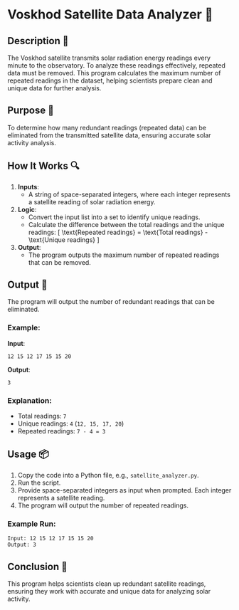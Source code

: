 # Voskhod Satellite Data Analyzer 📡

## Description 📝

The Voskhod satellite transmits solar radiation energy readings every minute to the observatory. To analyze these readings effectively, repeated data must be removed. This program calculates the maximum number of repeated readings in the dataset, helping scientists prepare clean and unique data for further analysis.

## Purpose 🎯

To determine how many redundant readings (repeated data) can be eliminated from the transmitted satellite data, ensuring accurate solar activity analysis.

## How It Works 🔍

1. **Inputs**:
    - A string of space-separated integers, where each integer represents a satellite reading of solar radiation energy.
2. **Logic**:
    - Convert the input list into a set to identify unique readings.
    - Calculate the difference between the total readings and the unique readings:
      \[
      \text{Repeated readings} = \text{Total readings} - \text{Unique readings}
      \]
3. **Output**:
    - The program outputs the maximum number of repeated readings that can be removed.

## Output 📜

The program will output the number of redundant readings that can be eliminated.

### Example:

**Input**:

```
12 15 12 17 15 15 20
```

**Output**:

```
3
```

### Explanation:

-   Total readings: `7`
-   Unique readings: `4` (`12, 15, 17, 20`)
-   Repeated readings: `7 - 4 = 3`

## Usage 📦

1. Copy the code into a Python file, e.g., `satellite_analyzer.py`.
2. Run the script.
3. Provide space-separated integers as input when prompted. Each integer represents a satellite reading.
4. The program will output the number of repeated readings.

### Example Run:

```plaintext
Input: 12 15 12 17 15 15 20
Output: 3
```

## Conclusion 🚀

This program helps scientists clean up redundant satellite readings, ensuring they work with accurate and unique data for analyzing solar activity.
